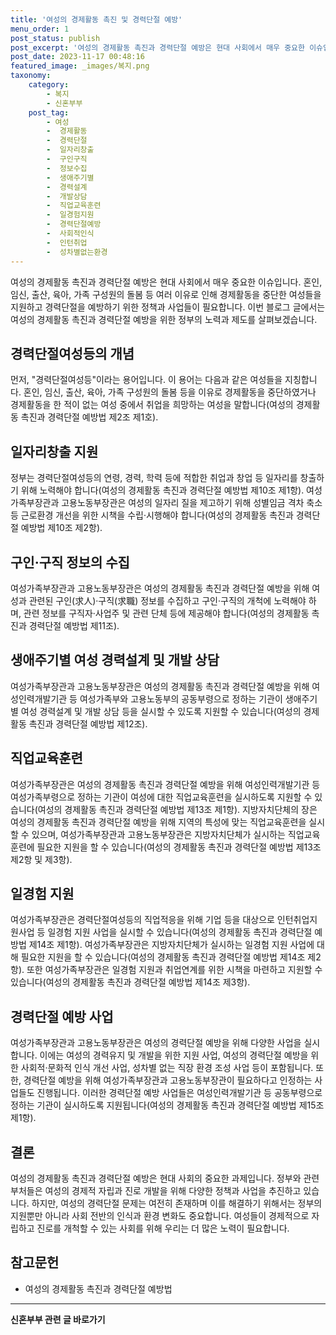 ```yaml
---
title: '여성의 경제활동 촉진 및 경력단절 예방'
menu_order: 1
post_status: publish
post_excerpt: '여성의 경제활동 촉진과 경력단절 예방은 현대 사회에서 매우 중요한 이슈입니다. 혼인, 임신, 출산, 육아, 가족 구성원의 돌봄 등 여러 이유로 인해 경제활동을 중단한 여성들을 지원하고 경력단절을 예방하기 위한 정책과 사업들이 필요합니다. 이번 블로그 글에서는 여성의 경제활동 촉진과 경력단절 예방을 위한 정부의 노력과 제도를 살펴보겠습니다.'
post_date: 2023-11-17 00:48:16
featured_image: _images/복지.png
taxonomy:
    category:
        - 복지
        - 신혼부부
    post_tag:
        - 여성
        -  경제활동
        -  경력단절
        -  일자리창출
        -  구인구직
        -  정보수집
        -  생애주기별
        -  경력설계
        -  개발상담
        -  직업교육훈련
        -  일경험지원
        -  경력단절예방
        -  사회적인식
        -  인턴취업
        -  성차별없는환경
---
```




여성의 경제활동 촉진과 경력단절 예방은 현대 사회에서 매우 중요한 이슈입니다. 혼인, 임신, 출산, 육아, 가족 구성원의 돌봄 등 여러 이유로 인해 경제활동을 중단한 여성들을 지원하고 경력단절을 예방하기 위한 정책과 사업들이 필요합니다. 이번 블로그 글에서는 여성의 경제활동 촉진과 경력단절 예방을 위한 정부의 노력과 제도를 살펴보겠습니다.

## 경력단절여성등의 개념

먼저, "경력단절여성등"이라는 용어입니다. 이 용어는 다음과 같은 여성들을 지칭합니다. 혼인, 임신, 출산, 육아, 가족 구성원의 돌봄 등을 이유로 경제활동을 중단하였거나 경제활동을 한 적이 없는 여성 중에서 취업을 희망하는 여성을 말합니다(여성의 경제활동 촉진과 경력단절 예방법 제2조 제1호).

## 일자리창출 지원

정부는 경력단절여성등의 연령, 경력, 학력 등에 적합한 취업과 창업 등 일자리를 창출하기 위해 노력해야 합니다(여성의 경제활동 촉진과 경력단절 예방법 제10조 제1항). 여성가족부장관과 고용노동부장관은 여성의 일자리 질을 제고하기 위해 성별임금 격차 축소 등 근로환경 개선을 위한 시책을 수립·시행해야 합니다(여성의 경제활동 촉진과 경력단절 예방법 제10조 제2항).

## 구인·구직 정보의 수집

여성가족부장관과 고용노동부장관은 여성의 경제활동 촉진과 경력단절 예방을 위해 여성과 관련된 구인(求人)·구직(求職) 정보를 수집하고 구인·구직의 개척에 노력해야 하며, 관련 정보를 구직자·사업주 및 관련 단체 등에 제공해야 합니다(여성의 경제활동 촉진과 경력단절 예방법 제11조).

## 생애주기별 여성 경력설계 및 개발 상담

여성가족부장관과 고용노동부장관은 여성의 경제활동 촉진과 경력단절 예방을 위해 여성인력개발기관 등 여성가족부와 고용노동부의 공동부령으로 정하는 기관이 생애주기별 여성 경력설계 및 개발 상담 등을 실시할 수 있도록 지원할 수 있습니다(여성의 경제활동 촉진과 경력단절 예방법 제12조).

## 직업교육훈련

여성가족부장관은 여성의 경제활동 촉진과 경력단절 예방을 위해 여성인력개발기관 등 여성가족부령으로 정하는 기관이 여성에 대한 직업교육훈련을 실시하도록 지원할 수 있습니다(여성의 경제활동 촉진과 경력단절 예방법 제13조 제1항). 지방자치단체의 장은 여성의 경제활동 촉진과 경력단절 예방을 위해 지역의 특성에 맞는 직업교육훈련을 실시할 수 있으며, 여성가족부장관과 고용노동부장관은 지방자치단체가 실시하는 직업교육훈련에 필요한 지원을 할 수 있습니다(여성의 경제활동 촉진과 경력단절 예방법 제13조 제2항 및 제3항).

## 일경험 지원

여성가족부장관은 경력단절여성등의 직업적응을 위해 기업 등을 대상으로 인턴취업지원사업 등 일경험 지원 사업을 실시할 수 있습니다(여성의 경제활동 촉진과 경력단절 예방법 제14조 제1항). 여성가족부장관은 지방자치단체가 실시하는 일경험 지원 사업에 대해 필요한 지원을 할 수 있습니다(여성의 경제활동 촉진과 경력단절 예방법 제14조 제2항). 또한 여성가족부장관은 일경험 지원과 취업연계를 위한 시책을 마련하고 지원할 수 있습니다(여성의 경제활동 촉진과 경력단절 예방법 제14조 제3항).

## 경력단절 예방 사업

여성가족부장관과 고용노동부장관은 여성의 경력단절 예방을 위해 다양한 사업을 실시합니다. 이에는 여성의 경력유지 및 개발을 위한 지원 사업, 여성의 경력단절 예방을 위한 사회적·문화적 인식 개선 사업, 성차별 없는 직장 환경 조성 사업 등이 포함됩니다. 또한, 경력단절 예방을 위해 여성가족부장관과 고용노동부장관이 필요하다고 인정하는 사업들도 진행됩니다. 이러한 경력단절 예방 사업들은 여성인력개발기관 등 공동부령으로 정하는 기관이 실시하도록 지원됩니다(여성의 경제활동 촉진과 경력단절 예방법 제15조 제1항).

## 결론

여성의 경제활동 촉진과 경력단절 예방은 현대 사회의 중요한 과제입니다. 정부와 관련 부처들은 여성의 경제적 자립과 진로 개발을 위해 다양한 정책과 사업을 추진하고 있습니다. 하지만, 여성의 경력단절 문제는 여전히 존재하며 이를 해결하기 위해서는 정부의 지원뿐만 아니라 사회 전반의 인식과 환경 변화도 중요합니다. 여성들이 경제적으로 자립하고 진로를 개척할 수 있는 사회를 위해 우리는 더 많은 노력이 필요합니다.

## 참고문헌
- 여성의 경제활동 촉진과 경력단절 예방법
<!-- wp:separator -->
<hr class="wp-block-separator has-alpha-channel-opacity"/>
<!-- /wp:separator -->

<!-- wp:group {"backgroundColor":"base","layout":{"type":"constrained"}} -->
<div class="wp-block-group has-base-background-color has-background"><!-- wp:paragraph {"align":"center","fontSize":"medium"} -->
<p class="has-text-align-center has-large-font-size"><strong>신혼부부 관련 글 바로가기</strong></p>
<!-- /wp:paragraph -->


<!-- wp:latest-posts
{"categories":[{"id":22936,"count":19,"description":"","link":"https://uknowlaw.com/category/%ec%8b%a0%ed%98%bc%eb%b6%80%eb%b6%80/","name":"신혼부부","slug":"신혼부부","taxonomy":"category","parent":0,"meta":[],"_links":{"self":[{"href":"https://uknowlaw.com/wp-json/wp/v2/categories/22936"}],"collection":[{"href":"https://uknowlaw.com/wp-json/wp/v2/categories"}],"about":[{"href":"https://uknowlaw.com/wp-json/wp/v2/taxonomies/category"}],"wp:post_type":[{"href":"https://uknowlaw.com/wp-json/wp/v2/posts?categories=22936"}],"curies":[{"name":"wp","href":"https://api.w.org/{rel}","templated":true}]}}],"postsToShow":100,"excerptLength":28,"postLayout":"grid","columns":2,"featuredImageAlign":"left","featuredImageSizeSlug":"large","fontSize":"small"} /--></div>
<!-- /wp:group -->